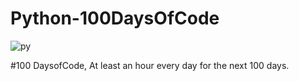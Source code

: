 # Python-100DaysOfCode
![py](https://user-images.githubusercontent.com/65906934/103074403-85400e00-45ef-11eb-88f9-3266242c856b.jpg)

#100 DaysofCode, At least an hour every day for the next 100 days.
